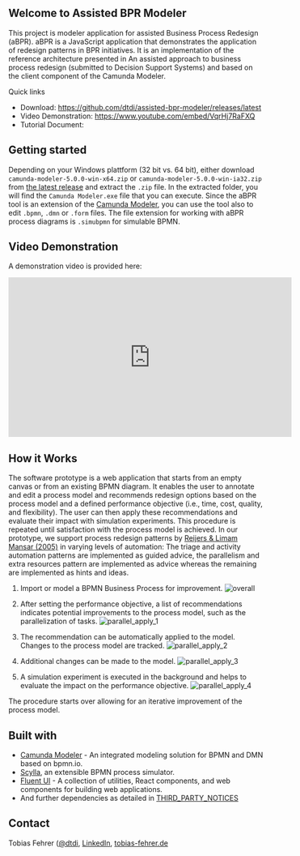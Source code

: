 ## Welcome to Assisted BPR Modeler

This project is modeler application for assisted Business Process Redesign (aBPR). aBPR is a JavaScript application that demonstrates the application of redesign patterns in BPR initiatives. It is an implementation of the reference architecture presented in An assisted approach to business process redesign (submitted to Decision Support Systems) and based on the client component of the Camunda Modeler.

Quick links
- Download: https://github.com/dtdi/assisted-bpr-modeler/releases/latest
- Video Demonstration: https://www.youtube.com/embed/VqrHj7RaFXQ
- Tutorial Document: 

## Getting started

Depending on your Windows plattform (32 bit vs. 64 bit), either download `camunda-modeler-5.0.0-win-x64.zip` or `camunda-modeler-5.0.0-win-ia32.zip` from [the latest release](https://github.com/dtdi/assisted-bpr-modeler/releases/latest) and extract the `.zip` file. In the extracted folder, you will find the `Camunda Modeler.exe` file that you can execute. Since the aBPR tool is an extension of the [Camunda Modeler](https://github.com/camunda/camunda-modeler), you can use the tool also to edit `.bpmn`, `.dmn` or `.form` files. The file extension for working with aBPR process diagrams is `.simubpmn` for simulable BPMN. 

## Video Demonstration

A demonstration video is provided here:

<iframe src="https://www.youtube.com/embed/VqrHj7RaFXQ" 
    width="560" 
    height="315"
    frameborder="0" 
    allowfullscreen>
</iframe>

## How it Works

The software prototype is a web application that starts from an empty canvas or from an existing BPMN diagram. It enables the user to annotate and edit a process model and recommends redesign options based on the process model and a defined performance objective (i.e., time, cost, quality, and flexibility). The user can then apply these recommendations and evaluate their impact with simulation experiments. This procedure is repeated until satisfaction with the process model is achieved. 
In our prototype, we support process redesign patterns by [Reijers & Limam Mansar (2005)](https://doi.org/10.1016/j.omega.2004.04.012) in varying levels of automation: The triage and activity automation patterns are implemented as guided advice, the parallelism and extra resources pattern are implemented as advice whereas the remaining are implemented as hints and ideas. 

1) Import or model a BPMN Business Process for improvement. 
![overall](https://user-images.githubusercontent.com/922917/125649915-accff879-538b-47b5-b75e-6a1ee47913ef.PNG)

2) After setting the performance objective, a list of recommendations indicates potential improvements to the process model, such as the parallelization of tasks.
![parallel_apply_1](https://user-images.githubusercontent.com/922917/125649930-efb88ab1-22aa-494a-a330-1e97e87995e9.png)

3) The recommendation can be automatically applied to the model. Changes to the process model are tracked. 
![parallel_apply_2](https://user-images.githubusercontent.com/922917/125649944-6f710924-63a5-4e76-b3a3-c8880f373e05.png)

4) Additional changes can be made to the model. 
![parallel_apply_3](https://user-images.githubusercontent.com/922917/125649954-d6c17dae-dd0b-4450-b59f-2153e45113f4.png)

5) A simulation experiment is executed in the background and helps to evaluate the impact on the performance objective. 
![parallel_apply_4](https://user-images.githubusercontent.com/922917/125649959-03ea9fc5-5403-463d-8a26-cd63f2755d11.png)

The procedure starts over allowing for an iterative improvement of the process model. 


## Built with

* [Camunda Modeler](https://github.com/camunda/camunda-modeler) - An integrated modeling solution for BPMN and DMN based on bpmn.io.
* [Scylla](https://github.com/bptlab/scylla), an extensible BPMN process simulator. 
* [Fluent UI](https://github.com/microsoft/fluentui) -  A collection of utilities, React components, and web components for building web applications.
* And further dependencies as detailed in [THIRD_PARTY_NOTICES](https://github.com/dtdi/assisted-bpr-modeler/blob/v5.0.0-abpr/THIRD_PARTY_NOTICES)

## Contact

Tobias Fehrer ([@dtdi](https://twitter.com/dtdi_), [LinkedIn](https://www.linkedin.com/in/tobiasfehrer/), [tobias-fehrer.de](tobias-fehrer.de])
